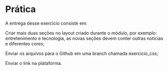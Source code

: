 # Prática

A entrega desse exercício consiste em:



Criar mais duas seções no layout criado durante o módulo, por exemplo: entretenimento e tecnologia, as novas seções devem conter outras notícias e diferentes cores;



Enviar os arquivos para o Github em uma branch chamada exercício_css;



Enviar o link na plataforma.
